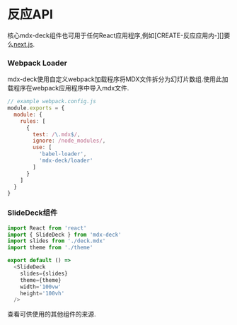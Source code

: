
# 反应API

核心mdx-deck组件也可用于任何React应用程序,例如[CREATE-反应应用内-][]要么[next.js][].

### Webpack Loader

mdx-deck使用自定义webpack加载程序将MDX文件拆分为幻灯片数组.使用此加载程序在webpack应用程序中导入mdx文件.

```js
// example webpack.config.js
module.exports = {
  module: {
    rules: [
      {
        test: /\.mdx$/,
        ignore: /node_modules/,
        use: [
          'babel-loader',
          'mdx-deck/loader'
        ]
      }
    ]
  }
}
```

### SlideDeck组件

```js
import React from 'react'
import { SlideDeck } from 'mdx-deck'
import slides from './deck.mdx'
import theme from './theme'

export default () =>
  <SlideDeck
    slides={slides}
    theme={theme}
    width='100vw'
    height='100vh'
  />
```

查看可供使用的其他组件的来源.

[create-react-app]: https://github.com/facebook/create-react-app

[next.js]: https://github.com/zeit/next.js/
